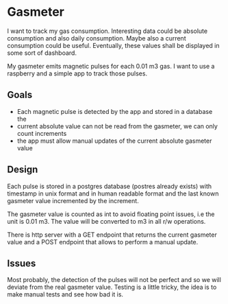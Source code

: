 # Gasmeter

I want to track my gas consumption. Interesting data could be absolute
consumption and also daily consumption. Maybe also a current consumption could
be useful. Eventually, these values shall be displayed in some sort of
dashboard.

My gasmeter emits magnetic pulses for each 0.01 m3 gas. I want to use a
raspberry and a simple app to track those pulses.

## Goals

* Each magnetic pulse is detected by the app and stored in a database the
* current absolute value can not be read from the gasmeter, we can only count
  increments
* the app must allow manual updates of the current absolute gasmeter value

## Design

Each pulse is stored in a postgres database (postres already exists) with timestamp in unix format and in human readable format and
the last known gasmeter value incremented by the increment.

The gasmeter value is counted as int to avoid floating point issues, i.e the unit is 0.01 m3. The value will be
converted to m3 in all r/w operations.

There is http server with a GET endpoint that returns the current gasmeter value and a POST endpoint that allows
to perform a manual update.

## Issues

Most probably, the detection of the pulses will not be perfect and so we will deviate from the
real gasmeter value. Testing is a little tricky, the idea is to make manual tests and see
how bad it is.

